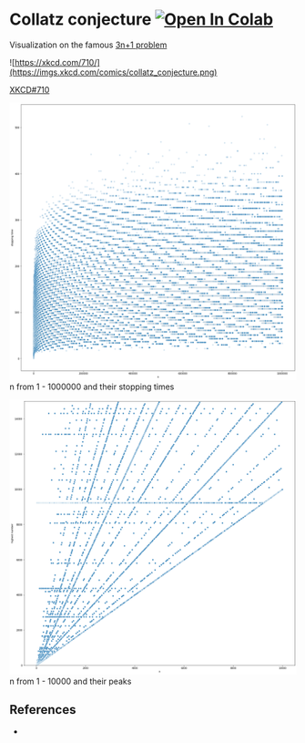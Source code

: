 # Collatz conjecture [![Open In Colab](https://colab.research.google.com/assets/colab-badge.svg)](https://colab.research.google.com/github/khoi/collatz-conjecture/blob/master/notebook.ipynb)

Visualization on the famous [3n+1 problem](https://en.wikipedia.org/wiki/Collatz_conjecture)

![https://xkcd.com/710/](https://imgs.xkcd.com/comics/collatz_conjecture.png)

[XKCD#710](https://xkcd.com/710/)

![](./plot.png)
n from 1 - 1000000 and their stopping times

![](./plot2.png)
n from 1 - 10000 and their peaks


## References

- 


